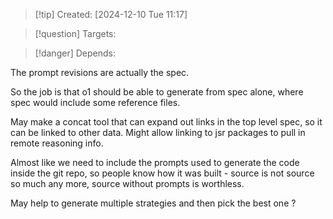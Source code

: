 
>[!tip] Created: [2024-12-10 Tue 11:17]

>[!question] Targets: 

>[!danger] Depends: 

The prompt revisions are actually the spec.

So the job is that o1 should be able to generate from spec alone, where spec would include some reference files.

May make a concat tool that can expand out links in the top level spec, so it can be linked to other data.  Might allow linking to jsr packages to pull in remote reasoning info.

Almost like we need to include the prompts used to generate the code inside the git repo, so people know how it was built - source is not source so much any more, source without prompts is worthless.

May help to generate multiple strategies and then pick the best one ?